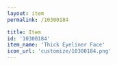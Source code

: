 ```yaml
---
layout: item
permalink: /10300184

title: Item
id: '10300184'
item_name: 'Thick Eyeliner Face'
icon_url: 'customize/10300184.png'
---
```


